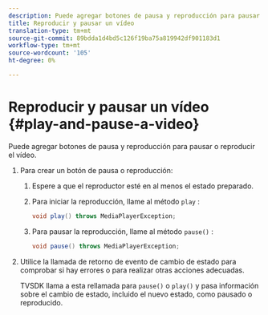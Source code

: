 ```yaml
---
description: Puede agregar botones de pausa y reproducción para pausar o reproducir el vídeo.
title: Reproducir y pausar un vídeo
translation-type: tm+mt
source-git-commit: 89bdda1d4bd5c126f19ba75a819942df901183d1
workflow-type: tm+mt
source-wordcount: '105'
ht-degree: 0%

---
```



# Reproducir y pausar un vídeo {#play-and-pause-a-video}

Puede agregar botones de pausa y reproducción para pausar o reproducir el vídeo.

1. Para crear un botón de pausa o reproducción:
   1. Espere a que el reproductor esté en al menos el estado preparado.
   1. Para iniciar la reproducción, llame al método `play` :

      ```java
      void play() throws MediaPlayerException;
      ```

   1. Para pausar la reproducción, llame al método `pause()` :

      ```java
      void pause() throws MediaPlayerException;
      ```

1. Utilice la llamada de retorno de evento de cambio de estado para comprobar si hay errores o para realizar otras acciones adecuadas.

   TVSDK llama a esta rellamada para `pause()` o `play()` y pasa información sobre el cambio de estado, incluido el nuevo estado, como pausado o reproducido.

